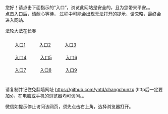 您好！请点击下面指示的“入口”，浏览此网站是安全的，且为您带来平安。。 <br/>
点击入口后，请耐心等待， 过程中可能会出现无法打开的提示，请忽略，最终会进入网站. </br>

法轮大法在长春<br/>
<div style="padding:10px"><a style="margin:20px" target="_blank" href="https://d1ci9cot0ul25a.cloudfront.net/2Qpsp?aucdfe" id="ccLink1" rel="nofollow">入口1</a> <a target="_blank" style="margin:20px" href="https://d25u0kzi67iuo4.cloudfront.net/2Qpsp?tlaryxub" id="ccLink2" rel="nofollow">入口2</a> <a style="margin:20px" target="_blank" href="https://dah2hgbffj9uu.cloudfront.net/2Qpsp?qxaeuvu" id="ccLink3" rel="nofollow">入口3</a></div>

<div style="padding:10px" ><a style="margin:20px" target="_blank" href="https://d1ci9cot0ul25a.cloudfront.net/2Qpsp?aucdfe" id="ccLink4" rel="nofollow">入口4</a> <a style="margin:20px" href="https://d25u0kzi67iuo4.cloudfront.net/2Qpsp?tlaryxub" target="_blank" id="ccLink5" rel="nofollow">入口5</a> <a style="margin:20px" href="https://dah2hgbffj9uu.cloudfront.net/2Qpsp?qxaeuvu" target="_blank" id="ccLink6" rel="nofollow">入口6</a></div>

<div style="padding:10px"><a style="margin:20px" target="_blank" href="https://d1ci9cot0ul25a.cloudfront.net/2Qpsp?aucdfe" id="ccLink7" rel="nofollow">入口7</a> <a style="margin:20px" href="https://d25u0kzi67iuo4.cloudfront.net/2Qpsp?tlaryxub" target="_blank" id="ccLink8" rel="nofollow">入口8</a> <a style="margin:20px" target="_blank" href="https://dah2hgbffj9uu.cloudfront.net/2Qpsp?qxaeuvu" id="ccLink9" rel="nofollow">入口9</a></div>

<br/>



请复制并记住免翻墙网址 https://github.com/yntd/changchunzx (http后一定要加s)，在电脑或手机的浏览器均可访问。。<br/>

微信如提示停止访问该网页，须先点击右上角，选择浏览器打开。
